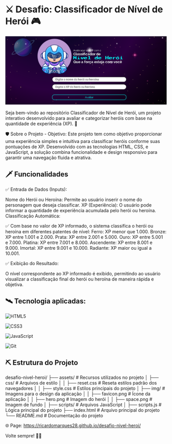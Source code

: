 
# ⚔️ Desafio: Classificador de Nível de Herói 🎮

![Classificador de Heróis](./assets/img/preview.PNG "Interface do Projeto")

Seja bem-vindo ao repositório Classificador de Nível de Herói, um projeto interativo desenvolvido para avaliar e categorizar heróis com base na quantidade de experiência (XP). 🚀

🛡️ Sobre o Projeto - Objetivo:
Este projeto tem como objetivo proporcionar uma experiência simples e intuitiva para classificar heróis conforme suas pontuações de XP. Desenvolvido com as tecnologias HTML, CSS, e JavaScript, a solução combina funcionalidade e design responsivo para garantir uma navegação fluida e atrativa.

## 🗡️ Funcionalidades

✅ Entrada de Dados (Inputs):

Nome do Herói ou Heroína: Permite ao usuário inserir o nome do personagem que deseja classificar.
XP (Experiência): O usuário pode informar a quantidade de experiência acumulada pelo herói ou heroína.
Classificação Automática:

✅ Com base no valor de XP informado, o sistema classifica o herói ou heroína em diferentes patentes de nível:
Ferro: XP menor que 1.000.
Bronze: XP entre 1.001 e 2.000.
Prata: XP entre 2.001 e 5.000.
Ouro: XP entre 5.001 e 7.000.
Platina: XP entre 7.001 e 8.000.
Ascendente: XP entre 8.001 e 9.000.
Imortal: XP entre 9.001 e 10.000.
Radiante: XP maior ou igual a 10.001.

✅ Exibição do Resultado:

O nível correspondente ao XP informado é exibido, permitindo ao usuário visualizar a classificação final do herói ou heroína de maneira rápida e objetiva.


## 🛰️ Tecnologia aplicadas:

![HTML5](https://img.shields.io/badge/HTML5-E34F26?style=for-the-badge&logo=html5&logoColor=white)

![CSS3](https://img.shields.io/badge/CSS3-1572B6?style=for-the-badge&logo=css3&logoColor=white)

![JavaScript](https://img.shields.io/badge/javascript-%23323330.svg?style=for-the-badge&logo=javascript&logoColor=%23F7DF1E)

![Git](https://img.shields.io/badge/GIT-E44C30?style=for-the-badge&logo=git&logoColor=white)

## ⛏️ Estrutura do Projeto

desafio-nivel-heroi/
├── assets/                      # Recursos utilizados no projeto
│   ├── css/                     # Arquivos de estilo
│   │   ├── reset.css            # Reseta estilos padrão dos navegadores
│   │   ├── style.css            # Estilos principais do projeto
│   ├── img/                     # Imagens para o design da aplicação
│   │   ├── favicon.png          # Ícone da aplicação
│   │   ├── hero.png             # Imagem do herói
│   │   ├── space.png            # Imagem de fundo
│   ├── scripts/                 # Arquivos JavaScript
│       ├── scripts.js           # Lógica principal do projeto
├── index.html                   # Arquivo principal do projeto
└── README.md                    # Documentação do projeto

🌐 Page: https://ricardomarques28.github.io/desafio-nivel-heroi/


Volte sempre! 💪🎯



